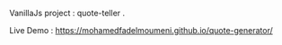 VanillaJs project : quote-teller .

Live Demo : https://mohamedfadelmoumeni.github.io/quote-generator/
